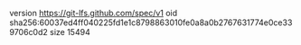 version https://git-lfs.github.com/spec/v1
oid sha256:60037ed4ff040225fd1e1c8798863010fe0a8a0b2767631774e0ce339706c0d2
size 15494
